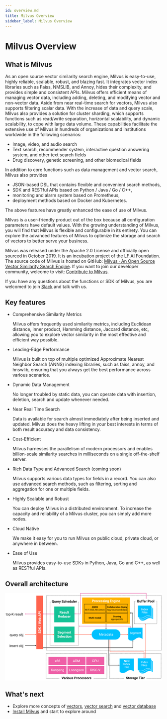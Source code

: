 ```yaml
---
id: overview.md
title: Milvus Overview
sidebar_label: Milvus Overview
---
```


# Milvus Overview

## What is Milvus 

As an open source vector similarity search engine, Milvus is easy-to-use, highly reliable, scalable, robust, and blazing fast. It integrates vector index libraries such as Faiss, NMSLIB, and Annoy, hides their complexity, and provides simple and consistent APIs. Milvus offers efficient means of managing vector data, including adding, deleting, and modifying vector and non-vector data. Aside from near real-time search for vectors, Milvus also supports filtering scalar data. With the increase of data and query scale, Milvus also provides a solution for cluster sharding, which supports functions such as read/write separation, horizontal scalability, and dynamic scalability, to cope with large data volume. These capabilities facilitate the extensive use of Milvus in hundreds of organizations and institutions worldwide in the following scenarios:

- Image, video, and audio search
- Text search, recommender system, interactive question answering system, and other text search fields
- Drug discovery, genetic screening, and other biomedical fields

In addition to core functions such as data management and vector search, Milvus also provides

- JSON-based DSL that contains flexible and convenient search methods,
- SDK and RESTful APIs based on Python / Java / Go / C++,
- monitoring and alarm system based on Prometheus,
- deployment methods based on Docker and Kubernetes.

The above features have greatly enhanced the ease of use of Milvus.

Milvus is a user-friendly product out of the box because all configuration parameters have default values. With the growing understanding of Milvus, you will find that Milvus is flexible and configurable in its entirety. You can explore the advanced features of Milvus to optimize the storage and search of vectors to better serve your business.

Milvus was released under the Apache 2.0 License and officially open sourced in October 2019. It is an incubation project of the [LF AI](https://lfai.foundation/) Foundation. The source code of Milvus is hosted on GitHub: [Milvus · An Open Source Vector Similarity Search Engine](https://github.com/milvus-io/milvus). If you want to join our developer community, welcome to visit: [Contribute to Milvus](https://github.com/milvus-io/milvus/blob/master/CONTRIBUTING.md#contributing-to-milvus).

If you have any questions about the functions or SDK of Milvus, you are welcomed to join [Slack](https://join.slack.com/t/milvusio/shared_invite/zt-e0u4qu3k-bI2GDNys3ZqX1YCJ9OM~GQ) and talk with us.

## Key features

- Comprehensive Similarity Metrics

  Milvus offers frequently used similarity metrics, including Euclidean distance, inner product, Hamming distance, Jaccard distance, etc, allowing you to explore vector similarity in the most effective and efficient way possible.

- Leading-Edge Performance

  Milvus is built on top of multiple optimized Approximate Nearest Neighbor Search (ANNS) indexing libraries, such as faiss, annoy, and hnswlib, ensuring that you always get the best performance across various scenarios.

- Dynamic Data Management
  
  No longer troubled by static data, you can operate data with insertion, deletion, search and update whenever needed. 

- Near Real Time Search
  
  Data is available for search almost immediately after being inserted and updated. Milvus does the heavy lifting in your best interests in terms of both result accuracy and data consistency.

- Cost-Efficient
  
  Milvus harnesses the parallelism of modern processors and enables billion-scale similarity searches in milliseconds on a single off-the-shelf server. 

- Rich Data Type and Advanced Search (coming soon)
  
  Milvus supports various data types for fields in a record. You can also use advanced search methods, such as filtering, sorting and aggregation for one or multiple fields.

- Highly Scalable and Robust
  
  You can deploy Milvus in a distributed environment. To increase the capacity and reliability of a Milvus cluster, you can simply add more nodes.

- Cloud Native
  
  We make it easy for you to run Milvus on public cloud, private cloud, or anywhere in between.

- Ease of Use

  Milvus provides easy-to-use SDKs in Python, Java, Go and C++, as well as RESTful APIs.


## Overall architecture

![Milvus architecture](../../../assets/milvus_arch.png)

## What's next

- Explore more concepts of [vectors](vector.md), [vector search](index_method.md) and [vector database](vector_db.md)
- [Install Milvus](../guides/get_started/install_milvus/install_milvus.md) and start to explore around

